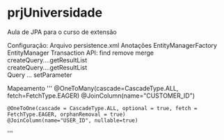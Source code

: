 prjUniversidade
===============

Aula de JPA para o curso de extensão


Configuração:
	Arquivo persistence.xml
	Anotações
EntityManagerFactory
EntityManager
Transaction
API:
	find
	remove
	merge
	createQuery....getResultList	
	createQuery....getResultList	
	Query ... setParameter


Mapeamento
'''
    @OneToMany(cascade=CascadeType.ALL, fetch=FetchType.EAGER)
    @JoinColumn(name="CUSTOMER_ID")

    @OneToOne(cascade = CascadeType.ALL, optional = true, fetch = FetchType.EAGER, orphanRemoval = true)
    @JoinColumn(name="USER_ID", nullable=true)
'''

